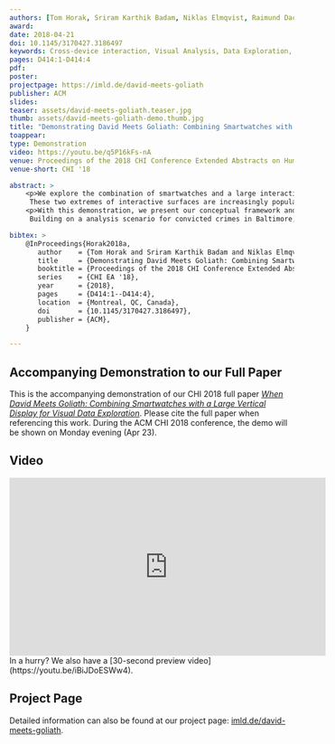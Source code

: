 ```yaml
---
authors: [Tom Horak, Sriram Karthik Badam, Niklas Elmqvist, Raimund Dachselt]
award:
date: 2018-04-21
doi: 10.1145/3170427.3186497
keywords: Cross-device interaction, Visual Analysis, Data Exploration, Multi-Display Environment, Large Display, Smartwatch
pages: D414:1-D414:4
pdf:
poster:
projectpage: https://imld.de/david-meets-goliath
publisher: ACM
slides:
teaser: assets/david-meets-goliath.teaser.jpg
thumb: assets/david-meets-goliath-demo.thumb.jpg
title: "Demonstrating David Meets Goliath: Combining Smartwatches with a Large Vertical Display for Visual Data Exploration"
toappear:
type: Demonstration
video: https://youtu.be/q5P16kFs-nA
venue: Proceedings of the 2018 CHI Conference Extended Abstracts on Human Factors in Computing Systems
venue-short: CHI '18

abstract: >
    <p>We explore the combination of smartwatches and a large interactive display to support visual data analysis. 
     These two extremes of interactive surfaces are increasingly popular, but feature different characteristics---display and input modalities, personal/public use, performance, and portability.</p>
    <p>With this demonstration, we present our conceptual framework and its implementation, which enables analysts to explore data items using both devices in combination.
     Building on a analysis scenario for convicted crimes in Baltimore, our demonstration gives an impression of how the device combination can allow users to develop complex insights more fluidly by leveraging the device roles.</p>

bibtex: >
    @InProceedings{Horak2018a,
       author    = {Tom Horak and Sriram Karthik Badam and Niklas Elmqvist and Raimund Dachselt},
       title     = {Demonstrating David Meets Goliath: Combining Smartwatches with a Large Vertical Display for Visual Data Exploration},
       booktitle = {Proceedings of the 2018 CHI Conference Extended Abstracts on Human Factors in Computing Systems},
       series    = {CHI EA '18},
       year      = {2018},
       pages     = {D414:1--D414:4},
       location  = {Montreal, QC, Canada},
       doi       = {10.1145/3170427.3186497},
       publisher = {ACM},
    }

---
```


## Accompanying Demonstration to our Full Paper
This is the accompanying demonstration of our CHI 2018 full paper [*When David Meets Goliath: Combining Smartwatches with a Large Vertical Display for Visual Data Exploration*](/publications/2018/david-meets-goliath/).
Please cite the full paper when referencing this work.
During the ACM CHI 2018 conference, the demo will be shown on Monday evening (Apr 23).

## Video
<iframe width="560" height="315" src="https://www.youtube.com/embed/q5P16kFs-nA" frameborder="0" gesture="media" allow="encrypted-media" allowfullscreen></iframe>
In a hurry? We also have a [30-second preview video](https://youtu.be/iBiJDoESWw4).

## Project Page
Detailed information can also be found at our project page: [imld.de/david-meets-goliath](https://imld.de/david-meets-goliath).
